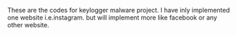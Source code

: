 These are the codes for keylogger malware project. I have inly implemented one website i.e.instagram. but will implement more like facebook or any other website.
